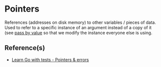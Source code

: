 # Pointers

References (addresses on disk memory) to other variables / pieces of data.
Used to refer to a specific instance of an argument instead of a copy of it
(see [pass by value](pass-by-value.md) so that we modify the instance everyone
else is using.


## Reference(s)

- [Learn Go with tests - Pointers & errors](https://quii.gitbook.io/learn-go-with-tests/go-fundamentals/pointers-and-errors#pointers)
